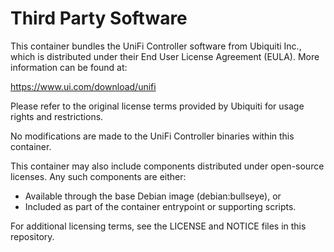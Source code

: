 


# Third Party Software

This container bundles the UniFi Controller software from Ubiquiti Inc., which is distributed under their End User License Agreement (EULA). More information can be found at:

https://www.ui.com/download/unifi

Please refer to the original license terms provided by Ubiquiti for usage rights and restrictions.

No modifications are made to the UniFi Controller binaries within this container.

This container may also include components distributed under open-source licenses. Any such components are either:
- Available through the base Debian image (debian:bullseye), or
- Included as part of the container entrypoint or supporting scripts.

For additional licensing terms, see the LICENSE and NOTICE files in this repository.